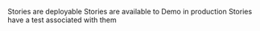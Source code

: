 Stories are deployable
Stories are available to Demo in production
Stories have a test associated with them